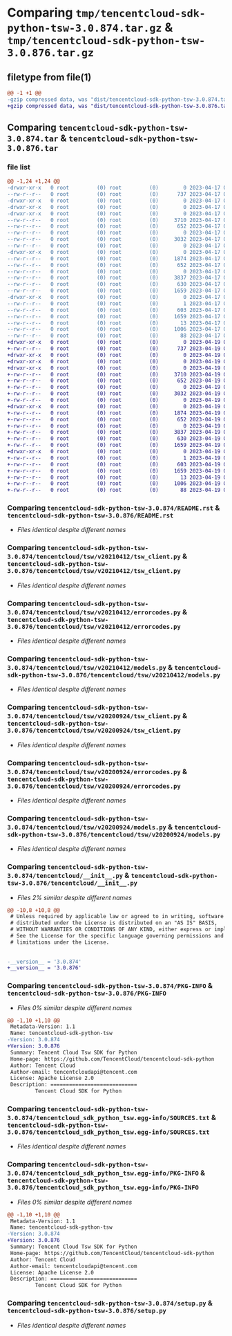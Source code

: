 # Comparing `tmp/tencentcloud-sdk-python-tsw-3.0.874.tar.gz` & `tmp/tencentcloud-sdk-python-tsw-3.0.876.tar.gz`

## filetype from file(1)

```diff
@@ -1 +1 @@
-gzip compressed data, was "dist/tencentcloud-sdk-python-tsw-3.0.874.tar", last modified: Mon Apr 17 00:53:41 2023, max compression
+gzip compressed data, was "dist/tencentcloud-sdk-python-tsw-3.0.876.tar", last modified: Wed Apr 19 00:42:17 2023, max compression
```

## Comparing `tencentcloud-sdk-python-tsw-3.0.874.tar` & `tencentcloud-sdk-python-tsw-3.0.876.tar`

### file list

```diff
@@ -1,24 +1,24 @@
-drwxr-xr-x   0 root         (0) root         (0)        0 2023-04-17 00:53:41.000000 tencentcloud-sdk-python-tsw-3.0.874/
--rw-r--r--   0 root         (0) root         (0)      737 2023-04-17 00:53:41.000000 tencentcloud-sdk-python-tsw-3.0.874/README.rst
-drwxr-xr-x   0 root         (0) root         (0)        0 2023-04-17 00:53:41.000000 tencentcloud-sdk-python-tsw-3.0.874/tencentcloud/
-drwxr-xr-x   0 root         (0) root         (0)        0 2023-04-17 00:53:41.000000 tencentcloud-sdk-python-tsw-3.0.874/tencentcloud/tsw/
-drwxr-xr-x   0 root         (0) root         (0)        0 2023-04-17 00:53:41.000000 tencentcloud-sdk-python-tsw-3.0.874/tencentcloud/tsw/v20210412/
--rw-r--r--   0 root         (0) root         (0)     3710 2023-04-17 00:53:41.000000 tencentcloud-sdk-python-tsw-3.0.874/tencentcloud/tsw/v20210412/tsw_client.py
--rw-r--r--   0 root         (0) root         (0)      652 2023-04-17 00:53:41.000000 tencentcloud-sdk-python-tsw-3.0.874/tencentcloud/tsw/v20210412/errorcodes.py
--rw-r--r--   0 root         (0) root         (0)        0 2023-04-17 00:53:41.000000 tencentcloud-sdk-python-tsw-3.0.874/tencentcloud/tsw/v20210412/__init__.py
--rw-r--r--   0 root         (0) root         (0)     3032 2023-04-17 00:53:41.000000 tencentcloud-sdk-python-tsw-3.0.874/tencentcloud/tsw/v20210412/models.py
--rw-r--r--   0 root         (0) root         (0)        0 2023-04-17 00:53:41.000000 tencentcloud-sdk-python-tsw-3.0.874/tencentcloud/tsw/__init__.py
-drwxr-xr-x   0 root         (0) root         (0)        0 2023-04-17 00:53:41.000000 tencentcloud-sdk-python-tsw-3.0.874/tencentcloud/tsw/v20200924/
--rw-r--r--   0 root         (0) root         (0)     1874 2023-04-17 00:53:41.000000 tencentcloud-sdk-python-tsw-3.0.874/tencentcloud/tsw/v20200924/tsw_client.py
--rw-r--r--   0 root         (0) root         (0)      652 2023-04-17 00:53:41.000000 tencentcloud-sdk-python-tsw-3.0.874/tencentcloud/tsw/v20200924/errorcodes.py
--rw-r--r--   0 root         (0) root         (0)        0 2023-04-17 00:53:41.000000 tencentcloud-sdk-python-tsw-3.0.874/tencentcloud/tsw/v20200924/__init__.py
--rw-r--r--   0 root         (0) root         (0)     3837 2023-04-17 00:53:41.000000 tencentcloud-sdk-python-tsw-3.0.874/tencentcloud/tsw/v20200924/models.py
--rw-r--r--   0 root         (0) root         (0)      630 2023-04-17 00:53:41.000000 tencentcloud-sdk-python-tsw-3.0.874/tencentcloud/__init__.py
--rw-r--r--   0 root         (0) root         (0)     1659 2023-04-17 00:53:41.000000 tencentcloud-sdk-python-tsw-3.0.874/PKG-INFO
-drwxr-xr-x   0 root         (0) root         (0)        0 2023-04-17 00:53:41.000000 tencentcloud-sdk-python-tsw-3.0.874/tencentcloud_sdk_python_tsw.egg-info/
--rw-r--r--   0 root         (0) root         (0)        1 2023-04-17 00:53:41.000000 tencentcloud-sdk-python-tsw-3.0.874/tencentcloud_sdk_python_tsw.egg-info/dependency_links.txt
--rw-r--r--   0 root         (0) root         (0)      603 2023-04-17 00:53:41.000000 tencentcloud-sdk-python-tsw-3.0.874/tencentcloud_sdk_python_tsw.egg-info/SOURCES.txt
--rw-r--r--   0 root         (0) root         (0)     1659 2023-04-17 00:53:41.000000 tencentcloud-sdk-python-tsw-3.0.874/tencentcloud_sdk_python_tsw.egg-info/PKG-INFO
--rw-r--r--   0 root         (0) root         (0)       13 2023-04-17 00:53:41.000000 tencentcloud-sdk-python-tsw-3.0.874/tencentcloud_sdk_python_tsw.egg-info/top_level.txt
--rw-r--r--   0 root         (0) root         (0)     1006 2023-04-17 00:53:41.000000 tencentcloud-sdk-python-tsw-3.0.874/setup.py
--rw-r--r--   0 root         (0) root         (0)       88 2023-04-17 00:53:41.000000 tencentcloud-sdk-python-tsw-3.0.874/setup.cfg
+drwxr-xr-x   0 root         (0) root         (0)        0 2023-04-19 00:42:17.000000 tencentcloud-sdk-python-tsw-3.0.876/
+-rw-r--r--   0 root         (0) root         (0)      737 2023-04-19 00:42:17.000000 tencentcloud-sdk-python-tsw-3.0.876/README.rst
+drwxr-xr-x   0 root         (0) root         (0)        0 2023-04-19 00:42:17.000000 tencentcloud-sdk-python-tsw-3.0.876/tencentcloud/
+drwxr-xr-x   0 root         (0) root         (0)        0 2023-04-19 00:42:17.000000 tencentcloud-sdk-python-tsw-3.0.876/tencentcloud/tsw/
+drwxr-xr-x   0 root         (0) root         (0)        0 2023-04-19 00:42:17.000000 tencentcloud-sdk-python-tsw-3.0.876/tencentcloud/tsw/v20210412/
+-rw-r--r--   0 root         (0) root         (0)     3710 2023-04-19 00:42:17.000000 tencentcloud-sdk-python-tsw-3.0.876/tencentcloud/tsw/v20210412/tsw_client.py
+-rw-r--r--   0 root         (0) root         (0)      652 2023-04-19 00:42:17.000000 tencentcloud-sdk-python-tsw-3.0.876/tencentcloud/tsw/v20210412/errorcodes.py
+-rw-r--r--   0 root         (0) root         (0)        0 2023-04-19 00:42:17.000000 tencentcloud-sdk-python-tsw-3.0.876/tencentcloud/tsw/v20210412/__init__.py
+-rw-r--r--   0 root         (0) root         (0)     3032 2023-04-19 00:42:17.000000 tencentcloud-sdk-python-tsw-3.0.876/tencentcloud/tsw/v20210412/models.py
+-rw-r--r--   0 root         (0) root         (0)        0 2023-04-19 00:42:17.000000 tencentcloud-sdk-python-tsw-3.0.876/tencentcloud/tsw/__init__.py
+drwxr-xr-x   0 root         (0) root         (0)        0 2023-04-19 00:42:17.000000 tencentcloud-sdk-python-tsw-3.0.876/tencentcloud/tsw/v20200924/
+-rw-r--r--   0 root         (0) root         (0)     1874 2023-04-19 00:42:17.000000 tencentcloud-sdk-python-tsw-3.0.876/tencentcloud/tsw/v20200924/tsw_client.py
+-rw-r--r--   0 root         (0) root         (0)      652 2023-04-19 00:42:17.000000 tencentcloud-sdk-python-tsw-3.0.876/tencentcloud/tsw/v20200924/errorcodes.py
+-rw-r--r--   0 root         (0) root         (0)        0 2023-04-19 00:42:17.000000 tencentcloud-sdk-python-tsw-3.0.876/tencentcloud/tsw/v20200924/__init__.py
+-rw-r--r--   0 root         (0) root         (0)     3837 2023-04-19 00:42:17.000000 tencentcloud-sdk-python-tsw-3.0.876/tencentcloud/tsw/v20200924/models.py
+-rw-r--r--   0 root         (0) root         (0)      630 2023-04-19 00:42:17.000000 tencentcloud-sdk-python-tsw-3.0.876/tencentcloud/__init__.py
+-rw-r--r--   0 root         (0) root         (0)     1659 2023-04-19 00:42:17.000000 tencentcloud-sdk-python-tsw-3.0.876/PKG-INFO
+drwxr-xr-x   0 root         (0) root         (0)        0 2023-04-19 00:42:17.000000 tencentcloud-sdk-python-tsw-3.0.876/tencentcloud_sdk_python_tsw.egg-info/
+-rw-r--r--   0 root         (0) root         (0)        1 2023-04-19 00:42:17.000000 tencentcloud-sdk-python-tsw-3.0.876/tencentcloud_sdk_python_tsw.egg-info/dependency_links.txt
+-rw-r--r--   0 root         (0) root         (0)      603 2023-04-19 00:42:17.000000 tencentcloud-sdk-python-tsw-3.0.876/tencentcloud_sdk_python_tsw.egg-info/SOURCES.txt
+-rw-r--r--   0 root         (0) root         (0)     1659 2023-04-19 00:42:17.000000 tencentcloud-sdk-python-tsw-3.0.876/tencentcloud_sdk_python_tsw.egg-info/PKG-INFO
+-rw-r--r--   0 root         (0) root         (0)       13 2023-04-19 00:42:17.000000 tencentcloud-sdk-python-tsw-3.0.876/tencentcloud_sdk_python_tsw.egg-info/top_level.txt
+-rw-r--r--   0 root         (0) root         (0)     1006 2023-04-19 00:42:17.000000 tencentcloud-sdk-python-tsw-3.0.876/setup.py
+-rw-r--r--   0 root         (0) root         (0)       88 2023-04-19 00:42:17.000000 tencentcloud-sdk-python-tsw-3.0.876/setup.cfg
```

### Comparing `tencentcloud-sdk-python-tsw-3.0.874/README.rst` & `tencentcloud-sdk-python-tsw-3.0.876/README.rst`

 * *Files identical despite different names*

### Comparing `tencentcloud-sdk-python-tsw-3.0.874/tencentcloud/tsw/v20210412/tsw_client.py` & `tencentcloud-sdk-python-tsw-3.0.876/tencentcloud/tsw/v20210412/tsw_client.py`

 * *Files identical despite different names*

### Comparing `tencentcloud-sdk-python-tsw-3.0.874/tencentcloud/tsw/v20210412/errorcodes.py` & `tencentcloud-sdk-python-tsw-3.0.876/tencentcloud/tsw/v20210412/errorcodes.py`

 * *Files identical despite different names*

### Comparing `tencentcloud-sdk-python-tsw-3.0.874/tencentcloud/tsw/v20210412/models.py` & `tencentcloud-sdk-python-tsw-3.0.876/tencentcloud/tsw/v20210412/models.py`

 * *Files identical despite different names*

### Comparing `tencentcloud-sdk-python-tsw-3.0.874/tencentcloud/tsw/v20200924/tsw_client.py` & `tencentcloud-sdk-python-tsw-3.0.876/tencentcloud/tsw/v20200924/tsw_client.py`

 * *Files identical despite different names*

### Comparing `tencentcloud-sdk-python-tsw-3.0.874/tencentcloud/tsw/v20200924/errorcodes.py` & `tencentcloud-sdk-python-tsw-3.0.876/tencentcloud/tsw/v20200924/errorcodes.py`

 * *Files identical despite different names*

### Comparing `tencentcloud-sdk-python-tsw-3.0.874/tencentcloud/tsw/v20200924/models.py` & `tencentcloud-sdk-python-tsw-3.0.876/tencentcloud/tsw/v20200924/models.py`

 * *Files identical despite different names*

### Comparing `tencentcloud-sdk-python-tsw-3.0.874/tencentcloud/__init__.py` & `tencentcloud-sdk-python-tsw-3.0.876/tencentcloud/__init__.py`

 * *Files 2% similar despite different names*

```diff
@@ -10,8 +10,8 @@
 # Unless required by applicable law or agreed to in writing, software
 # distributed under the License is distributed on an "AS IS" BASIS,
 # WITHOUT WARRANTIES OR CONDITIONS OF ANY KIND, either express or implied.
 # See the License for the specific language governing permissions and
 # limitations under the License.
 
 
-__version__ = '3.0.874'
+__version__ = '3.0.876'
```

### Comparing `tencentcloud-sdk-python-tsw-3.0.874/PKG-INFO` & `tencentcloud-sdk-python-tsw-3.0.876/PKG-INFO`

 * *Files 0% similar despite different names*

```diff
@@ -1,10 +1,10 @@
 Metadata-Version: 1.1
 Name: tencentcloud-sdk-python-tsw
-Version: 3.0.874
+Version: 3.0.876
 Summary: Tencent Cloud Tsw SDK for Python
 Home-page: https://github.com/TencentCloud/tencentcloud-sdk-python
 Author: Tencent Cloud
 Author-email: tencentcloudapi@tencent.com
 License: Apache License 2.0
 Description: ============================
         Tencent Cloud SDK for Python
```

### Comparing `tencentcloud-sdk-python-tsw-3.0.874/tencentcloud_sdk_python_tsw.egg-info/SOURCES.txt` & `tencentcloud-sdk-python-tsw-3.0.876/tencentcloud_sdk_python_tsw.egg-info/SOURCES.txt`

 * *Files identical despite different names*

### Comparing `tencentcloud-sdk-python-tsw-3.0.874/tencentcloud_sdk_python_tsw.egg-info/PKG-INFO` & `tencentcloud-sdk-python-tsw-3.0.876/tencentcloud_sdk_python_tsw.egg-info/PKG-INFO`

 * *Files 0% similar despite different names*

```diff
@@ -1,10 +1,10 @@
 Metadata-Version: 1.1
 Name: tencentcloud-sdk-python-tsw
-Version: 3.0.874
+Version: 3.0.876
 Summary: Tencent Cloud Tsw SDK for Python
 Home-page: https://github.com/TencentCloud/tencentcloud-sdk-python
 Author: Tencent Cloud
 Author-email: tencentcloudapi@tencent.com
 License: Apache License 2.0
 Description: ============================
         Tencent Cloud SDK for Python
```

### Comparing `tencentcloud-sdk-python-tsw-3.0.874/setup.py` & `tencentcloud-sdk-python-tsw-3.0.876/setup.py`

 * *Files identical despite different names*

